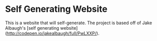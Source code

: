 Self Generating Website
=======================

This is a website that will self-generate. The project is based off of Jake Albaugh's [self generating website] (http://codepen.io/jakealbaugh/full/PwLXXP/).

